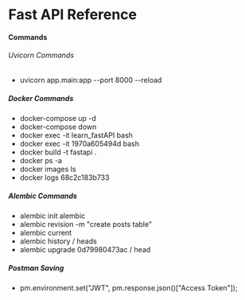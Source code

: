 # Fast API Reference

#### Commands

###### Uvicorn Commands
- uvicorn app.main:app  --port 8000 --reload
##### Docker Commands
- docker-compose up -d
- docker-compose down
- docker exec -it learn_fastAPI bash
- docker exec -it 1970a605494d bash 
- docker build -t fastapi .
- docker ps -a
- docker images ls
- docker logs 68c2c183b733
##### Alembic Commands
- alembic init alembic 
- alembic revision -m "create posts table"
- alembic current
- alembic history / heads
- alembic upgrade  0d79980473ac / head
##### Postman Saving
- pm.environment.set("JWT", pm.response.json()["Access Token"]);